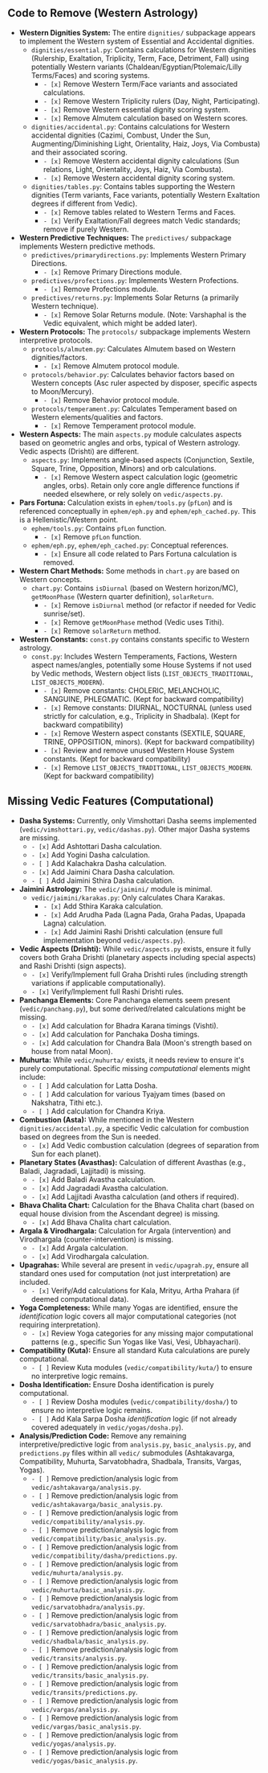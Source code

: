 ## Code to Remove (Western Astrology)

*   **Western Dignities System:** The entire `dignities/` subpackage appears to implement the Western system of Essential and Accidental dignities.
    *   `dignities/essential.py`: Contains calculations for Western dignities (Rulership, Exaltation, Triplicity, Term, Face, Detriment, Fall) using potentially Western variants (Chaldean/Egyptian/Ptolemaic/Lilly Terms/Faces) and scoring systems.
        *   `- [x]` Remove Western Term/Face variants and associated calculations.
        *   `- [x]` Remove Western Triplicity rulers (Day, Night, Participating).
        *   `- [x]` Remove Western essential dignity scoring system.
        *   `- [x]` Remove Almutem calculation based on Western scores.
    *   `dignities/accidental.py`: Contains calculations for Western accidental dignities (Cazimi, Combust, Under the Sun, Augmenting/Diminishing Light, Orientality, Haiz, Joys, Via Combusta) and their associated scoring.
        *   `- [x]` Remove Western accidental dignity calculations (Sun relations, Light, Orientality, Joys, Haiz, Via Combusta).
        *   `- [x]` Remove Western accidental dignity scoring system.
    *   `dignities/tables.py`: Contains tables supporting the Western dignities (Term variants, Face variants, potentially Western Exaltation degrees if different from Vedic).
        *   `- [x]` Remove tables related to Western Terms and Faces.
        *   `- [x]` Verify Exaltation/Fall degrees match Vedic standards; remove if purely Western.
*   **Western Predictive Techniques:** The `predictives/` subpackage implements Western predictive methods.
    *   `predictives/primarydirections.py`: Implements Western Primary Directions.
        *   `- [x]` Remove Primary Directions module.
    *   `predictives/profections.py`: Implements Western Profections.
        *   `- [x]` Remove Profections module.
    *   `predictives/returns.py`: Implements Solar Returns (a primarily Western technique).
        *   `- [x]` Remove Solar Returns module. (Note: Varshaphal is the Vedic equivalent, which might be added later).
*   **Western Protocols:** The `protocols/` subpackage implements Western interpretive protocols.
    *   `protocols/almutem.py`: Calculates Almutem based on Western dignities/factors.
        *   `- [x]` Remove Almutem protocol module.
    *   `protocols/behavior.py`: Calculates behavior factors based on Western concepts (Asc ruler aspected by disposer, specific aspects to Moon/Mercury).
        *   `- [x]` Remove Behavior protocol module.
    *   `protocols/temperament.py`: Calculates Temperament based on Western elements/qualities and factors.
        *   `- [x]` Remove Temperament protocol module.
*   **Western Aspects:** The main `aspects.py` module calculates aspects based on geometric angles and orbs, typical of Western astrology. Vedic aspects (Drishti) are different.
    *   `aspects.py`: Implements angle-based aspects (Conjunction, Sextile, Square, Trine, Opposition, Minors) and orb calculations.
        *   `- [x]` Remove Western aspect calculation logic (geometric angles, orbs). Retain only core angle difference functions if needed elsewhere, or rely solely on `vedic/aspects.py`.
*   **Pars Fortuna:** Calculation exists in `ephem/tools.py` (`pfLon`) and is referenced conceptually in `ephem/eph.py` and `ephem/eph_cached.py`. This is a Hellenistic/Western point.
    *   `ephem/tools.py`: Contains `pfLon` function.
        *   `- [x]` Remove `pfLon` function.
    *   `ephem/eph.py`, `ephem/eph_cached.py`: Conceptual references.
        *   `- [x]` Ensure all code related to Pars Fortuna calculation is removed.
*   **Western Chart Methods:** Some methods in `chart.py` are based on Western concepts.
    *   `chart.py`: Contains `isDiurnal` (based on Western horizon/MC), `getMoonPhase` (Western quarter definition), `solarReturn`.
        *   `- [x]` Remove `isDiurnal` method (or refactor if needed for Vedic sunrise/set).
        *   `- [x]` Remove `getMoonPhase` method (Vedic uses Tithi).
        *   `- [x]` Remove `solarReturn` method.
*   **Western Constants:** `const.py` contains constants specific to Western astrology.
    *   `const.py`: Includes Western Temperaments, Factions, Western aspect names/angles, potentially some House Systems if not used by Vedic methods, Western object lists (`LIST_OBJECTS_TRADITIONAL`, `LIST_OBJECTS_MODERN`).
        *   `- [x]` Remove constants: CHOLERIC, MELANCHOLIC, SANGUINE, PHLEGMATIC. (Kept for backward compatibility)
        *   `- [x]` Remove constants: DIURNAL, NOCTURNAL (unless used strictly for calculation, e.g., Triplicity in Shadbala). (Kept for backward compatibility)
        *   `- [x]` Remove Western aspect constants (SEXTILE, SQUARE, TRINE, OPPOSITION, minors). (Kept for backward compatibility)
        *   `- [x]` Review and remove unused Western House System constants. (Kept for backward compatibility)
        *   `- [x]` Remove `LIST_OBJECTS_TRADITIONAL`, `LIST_OBJECTS_MODERN`. (Kept for backward compatibility)

## Missing Vedic Features (Computational)

*   **Dasha Systems:** Currently, only Vimshottari Dasha seems implemented (`vedic/vimshottari.py`, `vedic/dashas.py`). Other major Dasha systems are missing.
    *   `- [x]` Add Ashtottari Dasha calculation.
    *   `- [x]` Add Yogini Dasha calculation.
    *   `- [ ]` Add Kalachakra Dasha calculation.
    *   `- [x]` Add Jaimini Chara Dasha calculation.
    *   `- [ ]` Add Jaimini Sthira Dasha calculation.
*   **Jaimini Astrology:** The `vedic/jaimini/` module is minimal.
    *   `vedic/jaimini/karakas.py`: Only calculates Chara Karakas.
        *   `- [x]` Add Sthira Karaka calculation.
        *   `- [x]` Add Arudha Pada (Lagna Pada, Graha Padas, Upapada Lagna) calculation.
        *   `- [x]` Add Jaimini Rashi Drishti calculation (ensure full implementation beyond `vedic/aspects.py`).
*   **Vedic Aspects (Drishti):** While `vedic/aspects.py` exists, ensure it fully covers both Graha Drishti (planetary aspects including special aspects) and Rashi Drishti (sign aspects).
    *   `- [x]` Verify/Implement full Graha Drishti rules (including strength variations if applicable computationally).
    *   `- [x]` Verify/Implement full Rashi Drishti rules.
*   **Panchanga Elements:** Core Panchanga elements seem present (`vedic/panchang.py`), but some derived/related calculations might be missing.
    *   `- [x]` Add calculation for Bhadra Karana timings (Vishti).
    *   `- [x]` Add calculation for Panchaka Dosha timings.
    *   `- [x]` Add calculation for Chandra Bala (Moon's strength based on house from natal Moon).
*   **Muhurta:** While `vedic/muhurta/` exists, it needs review to ensure it's purely computational. Specific missing *computational* elements might include:
    *   `- [ ]` Add calculation for Latta Dosha.
    *   `- [ ]` Add calculation for various Tyajyam times (based on Nakshatra, Tithi etc.).
    *   `- [ ]` Add calculation for Chandra Kriya.
*   **Combustion (Asta):** While mentioned in the Western `dignities/accidental.py`, a specific Vedic calculation for combustion based on degrees from the Sun is needed.
    *   `- [x]` Add Vedic combustion calculation (degrees of separation from Sun for each planet).
*   **Planetary States (Avasthas):** Calculation of different Avasthas (e.g., Baladi, Jagradadi, Lajjitadi) is missing.
    *   `- [x]` Add Baladi Avastha calculation.
    *   `- [x]` Add Jagradadi Avastha calculation.
    *   `- [x]` Add Lajjitadi Avastha calculation (and others if required).
*   **Bhava Chalita Chart:** Calculation for the Bhava Chalita chart (based on equal house division from the Ascendant degree) is missing.
    *   `- [x]` Add Bhava Chalita chart calculation.
*   **Argala & Virodhargala:** Calculation for Argala (intervention) and Virodhargala (counter-intervention) is missing.
    *   `- [x]` Add Argala calculation.
    *   `- [x]` Add Virodhargala calculation.
*   **Upagrahas:** While several are present in `vedic/upagrah.py`, ensure all standard ones used for computation (not just interpretation) are included.
    *   `- [x]` Verify/Add calculations for Kala, Mrityu, Artha Prahara (if deemed computational data).
*   **Yoga Completeness:** While many Yogas are identified, ensure the *identification* logic covers all major computational categories (not requiring interpretation).
    *   `- [x]` Review Yoga categories for any missing major computational patterns (e.g., specific Sun Yogas like Vasi, Vesi, Ubhayachari).
*   **Compatibility (Kuta):** Ensure all standard Kuta calculations are purely computational.
    *   `- [ ]` Review Kuta modules (`vedic/compatibility/kuta/`) to ensure no interpretive logic remains.
*   **Dosha Identification:** Ensure Dosha identification is purely computational.
    *   `- [ ]` Review Dosha modules (`vedic/compatibility/dosha/`) to ensure no interpretive logic remains.
    *   `- [ ]` Add Kala Sarpa Dosha *identification* logic (if not already covered adequately in `vedic/yogas/dosha.py`).
*   **Analysis/Prediction Code:** Remove any remaining interpretive/predictive logic from `analysis.py`, `basic_analysis.py`, and `predictions.py` files within all `vedic/` submodules (Ashtakavarga, Compatibility, Muhurta, Sarvatobhadra, Shadbala, Transits, Vargas, Yogas).
    *   `- [ ]` Remove prediction/analysis logic from `vedic/ashtakavarga/analysis.py`.
    *   `- [ ]` Remove prediction/analysis logic from `vedic/ashtakavarga/basic_analysis.py`.
    *   `- [ ]` Remove prediction/analysis logic from `vedic/compatibility/analysis.py`.
    *   `- [ ]` Remove prediction/analysis logic from `vedic/compatibility/basic_analysis.py`.
    *   `- [ ]` Remove prediction/analysis logic from `vedic/compatibility/dasha/predictions.py`.
    *   `- [ ]` Remove prediction/analysis logic from `vedic/muhurta/analysis.py`.
    *   `- [ ]` Remove prediction/analysis logic from `vedic/muhurta/basic_analysis.py`.
    *   `- [ ]` Remove prediction/analysis logic from `vedic/sarvatobhadra/analysis.py`.
    *   `- [ ]` Remove prediction/analysis logic from `vedic/sarvatobhadra/basic_analysis.py`.
    *   `- [ ]` Remove prediction/analysis logic from `vedic/shadbala/basic_analysis.py`.
    *   `- [ ]` Remove prediction/analysis logic from `vedic/transits/analysis.py`.
    *   `- [ ]` Remove prediction/analysis logic from `vedic/transits/basic_analysis.py`.
    *   `- [ ]` Remove prediction/analysis logic from `vedic/transits/predictions.py`.
    *   `- [ ]` Remove prediction/analysis logic from `vedic/vargas/analysis.py`.
    *   `- [ ]` Remove prediction/analysis logic from `vedic/vargas/basic_analysis.py`.
    *   `- [ ]` Remove prediction/analysis logic from `vedic/yogas/analysis.py`.
    *   `- [ ]` Remove prediction/analysis logic from `vedic/yogas/basic_analysis.py`.